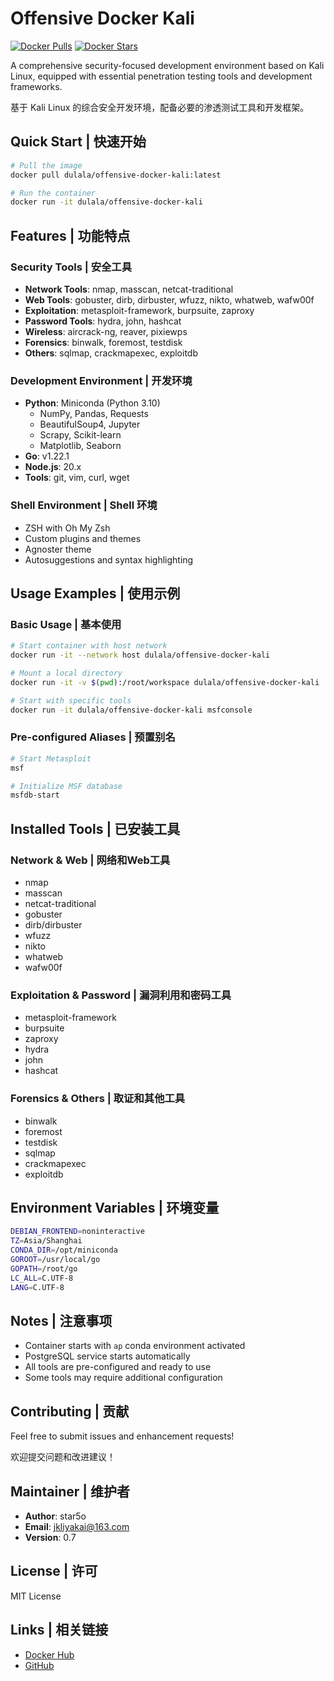 
# Offensive Docker Kali
[![Docker Pulls](https://img.shields.io/docker/pulls/dulala/offensive-docker-kali.svg)](https://hub.docker.com/r/dulala/offensive-docker-kali)
[![Docker Stars](https://img.shields.io/docker/stars/dulala/offensive-docker-kali.svg)](https://hub.docker.com/r/dulala/offensive-docker-kali)

A comprehensive security-focused development environment based on Kali Linux, equipped with essential penetration testing tools and development frameworks.

基于 Kali Linux 的综合安全开发环境，配备必要的渗透测试工具和开发框架。

## Quick Start | 快速开始

```bash
# Pull the image
docker pull dulala/offensive-docker-kali:latest

# Run the container
docker run -it dulala/offensive-docker-kali
```

## Features | 功能特点

### Security Tools | 安全工具
- **Network Tools**: nmap, masscan, netcat-traditional
- **Web Tools**: gobuster, dirb, dirbuster, wfuzz, nikto, whatweb, wafw00f
- **Exploitation**: metasploit-framework, burpsuite, zaproxy
- **Password Tools**: hydra, john, hashcat
- **Wireless**: aircrack-ng, reaver, pixiewps
- **Forensics**: binwalk, foremost, testdisk
- **Others**: sqlmap, crackmapexec, exploitdb

### Development Environment | 开发环境
- **Python**: Miniconda (Python 3.10)
  - NumPy, Pandas, Requests
  - BeautifulSoup4, Jupyter
  - Scrapy, Scikit-learn
  - Matplotlib, Seaborn
- **Go**: v1.22.1
- **Node.js**: 20.x
- **Tools**: git, vim, curl, wget

### Shell Environment | Shell 环境
- ZSH with Oh My Zsh
- Custom plugins and themes
- Agnoster theme
- Autosuggestions and syntax highlighting

## Usage Examples | 使用示例

### Basic Usage | 基本使用
```bash
# Start container with host network
docker run -it --network host dulala/offensive-docker-kali

# Mount a local directory
docker run -it -v $(pwd):/root/workspace dulala/offensive-docker-kali

# Start with specific tools
docker run -it dulala/offensive-docker-kali msfconsole
```

### Pre-configured Aliases | 预置别名
```bash
# Start Metasploit
msf

# Initialize MSF database
msfdb-start
```

## Installed Tools | 已安装工具

### Network & Web | 网络和Web工具
- nmap
- masscan
- netcat-traditional
- gobuster
- dirb/dirbuster
- wfuzz
- nikto
- whatweb
- wafw00f

### Exploitation & Password | 漏洞利用和密码工具
- metasploit-framework
- burpsuite
- zaproxy
- hydra
- john
- hashcat

### Forensics & Others | 取证和其他工具
- binwalk
- foremost
- testdisk
- sqlmap
- crackmapexec
- exploitdb

## Environment Variables | 环境变量
```bash
DEBIAN_FRONTEND=noninteractive
TZ=Asia/Shanghai
CONDA_DIR=/opt/miniconda
GOROOT=/usr/local/go
GOPATH=/root/go
LC_ALL=C.UTF-8
LANG=C.UTF-8
```

## Notes | 注意事项
- Container starts with `ap` conda environment activated
- PostgreSQL service starts automatically
- All tools are pre-configured and ready to use
- Some tools may require additional configuration

## Contributing | 贡献
Feel free to submit issues and enhancement requests!

欢迎提交问题和改进建议！

## Maintainer | 维护者
- **Author**: star5o
- **Email**: jkliyakai@163.com
- **Version**: 0.7

## License | 许可
MIT License

## Links | 相关链接
- [Docker Hub](https://hub.docker.com/r/dulala/offensive-docker-kali)
- [GitHub](https://github.com/yourusername/offensive-docker-kali)
